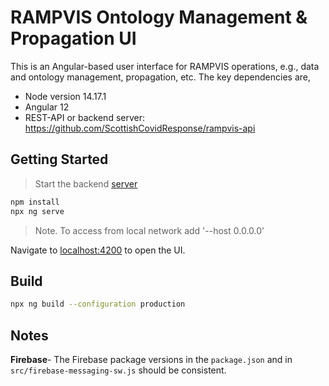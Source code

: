 # RAMPVIS Ontology Management & Propagation UI

This is an Angular-based user interface for RAMPVIS operations, e.g., data and ontology management, propagation, etc. The key dependencies are,

- Node version 14.17.1
- Angular 12
- REST-API or backend server: https://github.com/ScottishCovidResponse/rampvis-api


## Getting Started

> Start the backend [server](https://github.com/ScottishCovidResponse/rampvis-api)

```bash
npm install
npx ng serve 
```

> Note. To access from local network add '--host 0.0.0.0'

Navigate to [localhost:4200](localhost:4200) to open the UI.


## Build

```bash
npx ng build --configuration production
```

## Notes

**Firebase**- The Firebase package versions in the `package.json` and in `src/firebase-messaging-sw.js` should be consistent.
